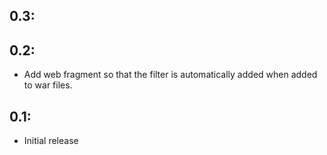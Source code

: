 ## 0.3:

## 0.2:

* Add web fragment so that the filter is automatically added when added to war files.

## 0.1:

* Initial release
